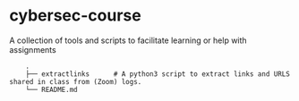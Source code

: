 # cybersec-course
A collection of tools and scripts to facilitate learning or help with assignments

        .
        ├── extractlinks      # A python3 script to extract links and URLS shared in class from (Zoom) logs.
        └── README.md
